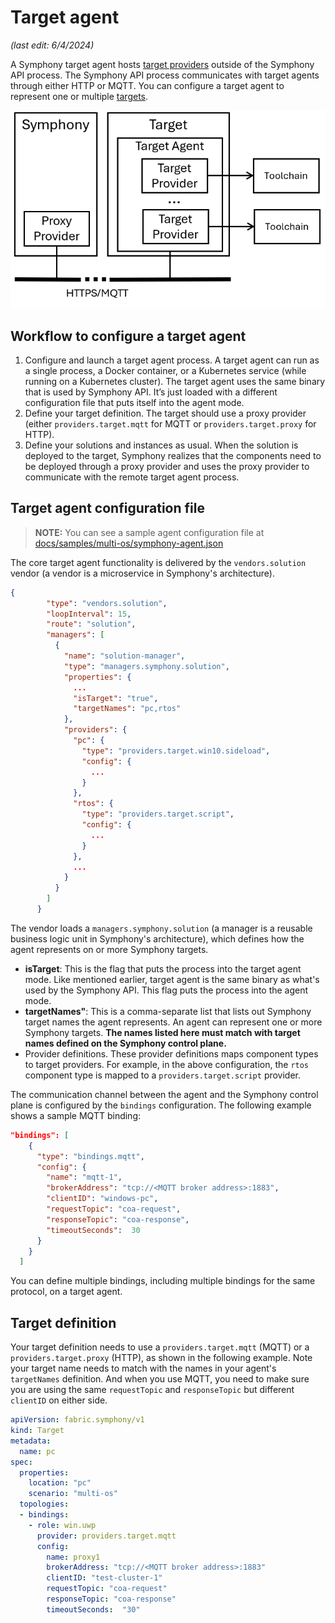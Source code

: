 # Target agent

_(last edit: 6/4/2024)_

A Symphony target agent hosts [target providers](../providers/target_provider.md) outside of the Symphony API process. The Symphony API process communicates with target agents through either HTTP or MQTT. You can configure a target agent to represent one or multiple [targets](../concepts/unified-object-model/target.md).

![Target Agent](../images/target-agent.png)

## Workflow to configure a target agent
1.  Configure and launch a target agent process. A target agent can run as a single process, a Docker container, or a Kubernetes service (while running on a Kubernetes cluster). The target agent uses the same binary that is used by Symphony API. It’s just loaded with a different configuration file that puts itself into the agent mode.
2.  Define your target definition. The target should use a proxy provider (either `providers.target.mqtt` for MQTT or `providers.target.proxy` for HTTP).
3.  Define your solutions and instances as usual. When the solution is deployed to the target, Symphony realizes that the components need to be deployed through a proxy provider and uses the proxy provider to communicate with the remote target agent process. 

## Target agent configuration file

> **NOTE:** You can see a sample agent configuration file at [docs/samples/multi-os/symphony-agent.json](../../samples/multi-os/symphony-agent.json)

The core target agent functionality is delivered by the `vendors.solution` vendor (a vendor is a microservice in Symphony's architecture).
```json
{
        "type": "vendors.solution",
        "loopInterval": 15,
        "route": "solution",
        "managers": [
          {
            "name": "solution-manager",
            "type": "managers.symphony.solution",
            "properties": {
              ...
              "isTarget": "true",
              "targetNames": "pc,rtos"  
            },
            "providers": {
              "pc": {
                "type": "providers.target.win10.sideload",
                "config": {
                  ...               
                }
              },
              "rtos": {
                "type": "providers.target.script",
                "config": {
                  ...
                }
              },
              ...
            }
          }
        ]
      }
```
The vendor loads a `managers.symphony.solution` (a manager is a reusable business logic unit in Symphony's architecture), which defines how the agent represents on or more Symphony targets.

* **isTarget**: This is the flag that puts the process into the target agent mode. Like mentioned earlier, target agent is the same binary as what's used by the Symphony API. This flag puts the process into the agent mode.
* **targetNames"**: This is a comma-separate list that lists out Symphony target names the agent represents. An agent can represent one or more Symphony targets. **The names listed here must match with target names defined on the Symphony control plane.**
* Provider definitions. These provider definitions maps component types to target providers. For example, in the above configuration, the `rtos` component type is mapped to a `providers.target.script` provider. 

The communication channel between the agent and the Symphony control plane is configured by the `bindings` configuration. The following example shows a sample MQTT binding:
```json
"bindings": [
    {
      "type": "bindings.mqtt",
      "config": {
        "name": "mqtt-1",
        "brokerAddress": "tcp://<MQTT broker address>:1883",
        "clientID": "windows-pc",
        "requestTopic": "coa-request",
        "responseTopic": "coa-response",
        "timeoutSeconds":  30
      }
    }
  ]
  ```
You can define multiple bindings, including multiple bindings for the same protocol, on a target agent.

## Target definition
Your target definition needs to use a `providers.target.mqtt` (MQTT) or a `providers.target.proxy` (HTTP), as shown in the following example.
Note your target name needs to match with the names in your agent's `targetNames` definition. And when you use MQTT, you need to make sure you are using the same `requestTopic` and `responseTopic` but different `clientID` on either side.

```yaml
apiVersion: fabric.symphony/v1
kind: Target
metadata:
  name: pc
spec:
  properties:
    location: "pc"
    scenario: "multi-os"
  topologies:
  - bindings: 
    - role: win.uwp
      provider: providers.target.mqtt
      config:
        name: proxy1
        brokerAddress: "tcp://<MQTT broker address>:1883"
        clientID: "test-cluster-1"
        requestTopic: "coa-request"
        responseTopic: "coa-response"
        timeoutSeconds:  "30"
```
